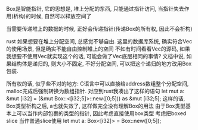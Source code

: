 

Box是智能指针, 它的思想是, 堆上分配的东西, 只能通过指针访问, 当指针失去作用(析构)的时候, 自然可以释放空间了

当需要传递堆上的数据的时候, 正好会传递指针(传递Box的所有权, 因此不会析构)

rust 如果想要在堆上分配空间, 总感觉不够自由. 
这里的数据库系统, 确实符合Vec的使用场景, 但是确实不能自由控制堆上的空间
不如有时间看看Vec的源码, 如果我想要不使用Vec就实现这个的话, 可能会做了Vec底层相同的事情?
文档中说, 如果结构体是递归的, 则大小不固定, 不好分配空间, 
可以把这个递归的地方改用Box包装.

所有权的话, 似乎些不对的地方:
C语言中可以直接给address数组整个分配空间, malloc完成后强制转换为数组指针.
对应到rust我凑出了这样的语句
let mut a: &mut [i32] = (&mut Box::<[i32;5]>::new([0;5])) as &mut [i32;5];
这样的话, Box类型析构之后, a也就失效了, 这样做完全没有理解Box的用法
由于Box类型基本上可以当作内部包裹的类型的指针, 因此考虑直接使用box类型
考虑把boxed slice 当作普通slice使用
let mut a: Box<[i32]> = Box::new([0;5]);
